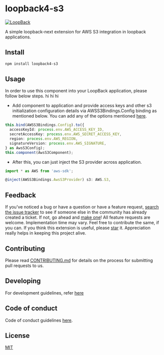 # loopback4-s3

[![LoopBack](<https://github.com/strongloop/loopback-next/raw/master/docs/site/imgs/branding/Powered-by-LoopBack-Badge-(blue)-@2x.png>)](http://loopback.io/)

A simple loopback-next extension for AWS S3 integration in loopback applications.

## Install

```sh
npm install loopback4-s3
```

## Usage

In order to use this component into your LoopBack application, please follow below steps. hi hi hi

- Add component to application and provide access keys and other s3 initialization configuration details via AWSS3Bindings.Config binding as mentioned below. You can add any of the options mentioned [here](https://docs.aws.amazon.com/AWSJavaScriptSDK/latest/AWS/Config.html#constructor-property).

```ts
this.bind(AWSS3Bindings.Config).to({
  accessKeyId: process.env.AWS_ACCESS_KEY_ID,
  secretAccessKey: process.env.AWS_SECRET_ACCESS_KEY,
  region: process.env.AWS_REGION,
  signatureVersion: process.env.AWS_SIGNATURE,
} as AwsS3Config);
this.component(AwsS3Component);
```

- After this, you can just inject the S3 provider across application.

```ts
import * as AWS from 'aws-sdk';

@inject(AWSS3Bindings.AwsS3Provider) s3: AWS.S3,
```

## Feedback

If you've noticed a bug or have a question or have a feature request, [search the issue tracker](https://github.com/sourcefuse/loopback4-s3/issues) to see if someone else in the community has already created a ticket.
If not, go ahead and [make one](https://github.com/sourcefuse/loopback4-s3/issues/new/choose)!
All feature requests are welcome. Implementation time may vary. Feel free to contribute the same, if you can.
If you think this extension is useful, please [star](https://help.github.com/en/articles/about-stars) it. Appreciation really helps in keeping this project alive.

## Contributing

Please read [CONTRIBUTING.md](https://github.com/sourcefuse/loopback4-s3/blob/master/.github/CONTRIBUTING.md) for details on the process for submitting pull requests to us.

## Developing

For development guidelines, refer [here](https://github.com/sourcefuse/rakuten-pms-api/tree/master/DEVELOPING.md)

## Code of conduct

Code of conduct guidelines [here](https://github.com/sourcefuse/loopback4-s3/blob/master/.github/CODE_OF_CONDUCT.md).

## License

[MIT](https://github.com/sourcefuse/loopback4-s3/blob/master/LICENSE)
